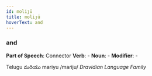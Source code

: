 ```yaml
---
id: moliȷü
title: moliȷü
hoverText: and
---
```


### and

**Part of Speech**: Connector
**Verb**: -
**Noun**: -
**Modifier**: -

Telugu మరియు mariyu /maɾiju/
*Dravidian Language Family*